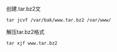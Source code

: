 创建.tar.bz2文
```
tar jcvf /var/bak/www.tar.bz2 /var/www/
```

解压tar.bz2格式
```
tar xjf www.tar.bz2
```